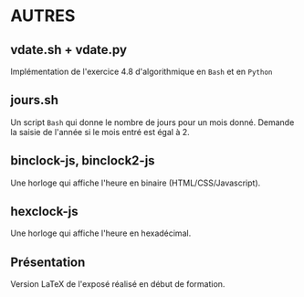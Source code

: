 # AUTRES

## vdate.sh + vdate.py

Implémentation de l'exercice 4.8 d'algorithmique en `Bash` et en `Python`

## jours.sh

Un script `Bash` qui donne le nombre de jours pour un mois donné. Demande la saisie de l'année si le mois entré est égal à 2.

## binclock-js, binclock2-js

Une horloge qui affiche l'heure en binaire (HTML/CSS/Javascript).

## hexclock-js

Une horloge qui affiche l'heure en hexadécimal.

## Présentation

Version LaTeX de l'exposé réalisé en début de formation.
